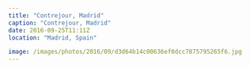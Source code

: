 ```yaml
---
title: "Contrejour, Madrid"
caption: "Contrejour, Madrid"
date: 2016-09-25T11:11Z
location: "Madrid, Spain"

image: /images/photos/2016/09/d3d64b14c00636ef0dcc7875795265f6.jpg
---
```

